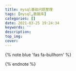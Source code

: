 ```yaml
---
title: mysql基础问题整理
tags: [mysql,数据库]
categories: []
date: 2021-03-25 19:24:34
keywords: ''
description:
top_img:
cover:
---
```


{% note blue 'fas fa-bullhorn' %}


{% endnote %}